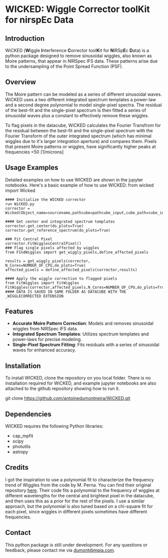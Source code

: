 # WICKED: **W**iggle **C**orrector tool**K**it for nirsp**E**c **D**ata

## Introduction
WiCKED (**W**iggle **I**nterference **C**orrector tool**K**it for **N**IRSp**E**c **D**ata) is a python package designed to remove sinusoidal wiggles, also known as Moire patterns, that appear in NIRSpec IFS data. These patterns arise due to the undersampling of the Point Spread Function (PSF).

## Overview
The Moire pattern can be modeled as a series of different sinusoidal waves. WiCKED uses a two different integrated spectrum templates a power-law and a second degree polynomial to model single-pixel spectra. The residual of the best-fit and the single-pixel spectrum is then fitted  a series of sinusoidal waves plus a constant to effectively remove these wiggles.

To flag pixels in the datacube, WiCKED calculates the Fourier Transfrom for the residual between the best-fit and the single-pixel spectrum with the Fourier Transform of the outer integrated spectrum (which has minimal wiggles due to it's larger integration aperture) and compares them. Pixels that present Moire patterns or wiggles, have significantly higher peaks at frequencies <50 [1/microns]

## Usage Examples
Detailed examples on how to use WICKED are shown in the jupyter notebooks. Here's a basic example of how to use WICKED:
from wicked import Wicked
 ```
#### Initialize the WICKED corrector
run WiCKED.py
corrector = Wicked(Object_name=sourcename,pathcube=pathcube_input,cube_path=cube_input,redshift=z,jwst_filter=jwst_filter)

#### Get center and integrated spectrum templates
corrector.get_center(do_plots=True)
corrector.get_reference_spectrum(do_plots=True)

### Fit Central Pixel
corrector.FitWigglesCentralPixel()
### Flag single pixels affected by wiggles
from FIndWiggles import get_wiggly_pixels,define_affected_pixels

results = get_wiggly_pixels(corrector, N_Cores=NUMBER_OF_CPU,do_plots=True)
affected_pixels = define_affected_pixels(corrector,results)

#### Apply the wiggle correction to flagged pixels
from FitWiggles import FitWiggles
FitWiggles(corrector,affected_pixels,N_Cores=NUMBER_OF_CPU,do_plots=True)
#### DATA IS SAVED IN SAME FOLDER AS DATACUBE WITH THE _WIGGLECORRECTED EXTENSION

```


## Features
- **Accurate Moire Pattern Correction**: Models and removes sinusoidal wiggles from NIRSpec IFS data.
- **Integrated Spectrum Templates**: Utilizes spectrum templates and power-laws for precise modeling.
- **Single-Pixel Spectrum Fitting**: Fits residuals with a series of sinusoidal waves for enhanced accuracy.

## Installation
To install WICKED, clone the repository on you local folder. There is no installation required for WiCKED, and example jupyter notebooks are also attached to the github repository showing how to run it. 

git clone https://github.com/antoinedumontneira/WiCKED.git

## Dependencies
WICKED requires the following Python libraries:
- cap_mpfit
- scipy
- photutils
- astropy

## Credits

I got the inspiration to use a polynomial fit to characterize the frequency trend of Wiggles from the code by M. Perna. You can find their original repository [here](https://github.com/micheleperna/JWST-NIRSpec_wiggles/tree/main). Their code fits a polynomial to the frequency of wiggles at different wavelengths for the central and brightest pixel in the datacube, and then uses this as a prior for the rest of the pixels. I use a similar approach, but the polynomial is also tuned based on a chi-square fit for each pixel, since wiggles in different pixels sometimes have different frequencies.


## Contact
This python package is still under development. For any questions or feedback, please contact me via dumont@mpia.com. 
